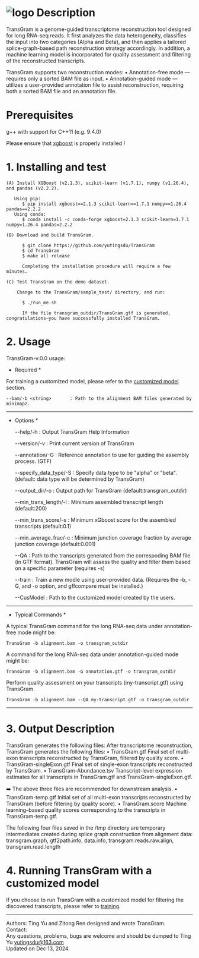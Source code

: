 ![logo](transgram.png)
Description
================

TransGram is a genome-guided transcriptome reconstruction tool designed for long RNA-seq reads. It first analyzes the data heterogeneity, classifies the input into two categories (Alpha and Beta), and then applies a tailored splice-graph-based path reconstruction strategy accordingly. In addition, a machine learning model is incorporated for quality assessment and filtering of the reconstructed transcripts.

TransGram supports two reconstruction modes:
	•	Annotation-free mode — requires only a sorted BAM file as input.
	•	Annotation-guided mode — utilizes a user-provided annotation file to assist reconstruction, requiring both a sorted BAM file and an annotation file.

Prerequisites
================

  g++ with support for C++11 (e.g. 9.4.0)
  
  Please ensure that [xgboost][xgboost] is properly installed !
 

# 1. Installing and test

    
    (A) Install XGBoost (v2.1.3), scikit-learn (v1.7.1), numpy (v1.26.4), and pandas (v2.2.2).
   
       Using pip:
          $ pip install xgboost==2.1.3 scikit-learn==1.7.1 numpy==1.26.4 pandas==2.2.2
       Using conda:
          $ conda install -c conda-forge xgboost=2.1.3 scikit-learn=1.7.1 numpy=1.26.4 pandas=2.2.2
          
    (B) Download and build TransGram.
    
          $ git clone https://github.com/yutingsdu/TransGram 
          $ cd TransGram
          $ make all release
          
	      Completing the installation procedure will require a few minutes. 
	  
    (C) Test TransGram on the demo dataset.
        
        Change to the TransGram/sample_test/ directory, and run:
        
          $ ./run_me.sh
          
	      If the file transgram_outdir/TransGram.gtf is generated, congratulations—you have successfully installed TransGram.
      
        

# 2. Usage 


TransGram-v.0.0 usage:

* Required *

For training a customized model, please refer to the [customized model][customized model] section.

    --bam/-b <string>		: Path to the alignment BAM files generated by minimap2.

---------------------------------------------------------------------------

* Options *

    --help/-h			: Output TransGram Help Information

    --version/-v		: Print current version of TransGram

    --annotation/-G	       <string>	: Reference annotation to use for guiding the assembly process. (GTF)

    --specify_data_type/-S <string>	: Specify data type to be "alpha" or "beta". (default: data type will be determined by TransGram)

    --output_dir/-o        <string>	: Output path for TransGram (default:transgram_outdir)

    --min_trans_length/-l  <int>   	: Minimum assembled transcript length (default:200)

    --min_trans_score/-s   <double> 	: Minimum xGboost score for the assembled transcripts (default:0.1)

    --min_average_frac/-c  <double>  : Minimum junction coverage fraction by average junction coverage (default:0.001)

    --QA		           <string>	: Path to the transcripts generated from the correspoding BAM file (in GTF format).
				        TransGram will assess the quality and filter them based on a specific parameter (requires -s)

    --train 			: Train a new modle using user-provided data.
				        (Requires the -b, -G, and -o  option, and gffcompare must be installed.)

    --CusModel	           <string>  : Path to the customized model created by the users.

---------------------------------------------------------------------------

* Typical Commands *

A typical TransGram command for the long RNA-seq data under annotation-free mode might be:

    TransGram -b alignment.bam -o transgram_outdir
    
A command for the long RNA-seq data under annotation-guided mode might be:
    
    TransGram -b alignment.bam -G annotation.gtf -o transgram_outdir

Perform quality assessment on your transcripts (my-transcript.gtf) using TransGram.

    TransGram -b alignment.bam --QA my-transcript.gtf -o transgram_outdir

---------------------------------------------------------------------------

# 3. Output Description 

TransGram generates the following files:
After transcriptome reconstruction, TransGram generates the following files:
	•	TransGram.gtf
Final set of multi-exon transcripts reconstructed by TransGram, filtered by quality score.
	•	TransGram-singleExon.gtf
Final set of single-exon transcripts reconstructed by TransGram.
	•	TransGram-Abundance.tsv
Transcript-level expression estimates for all transcripts in TransGram.gtf and TransGram-singleExon.gtf.

➡️ The above three files are recommended for downstream analysis.
	•	TransGram-temp.gtf
Initial set of all multi-exon transcripts reconstructed by TransGram (before filtering by quality score).
	•	TransGram.score
Machine learning–based quality scores corresponding to the transcripts in TransGram-temp.gtf.

    
The following four files saved in the /tmp directory are temporary intermediates created during splice graph construction from alignment data:
transgram.graph, gtf2path.info, data.info, transgram.reads.raw.align, transgram.read.length


# 4. Running TransGram with a customized model


If you choose to run TransGram with a customized model for filtering the discovered transcripts, please refer to [training][training].

---------------------------------------------------------------------------

Authors: Ting Yu and Zitong Ren designed and wrote TransGram.<br>
Contact:<br>
Any questions, problems, bugs are welcome and should be dumped to Ting Yu <yutingsdu@163.com> <br>
Updated on Dec 13, 2024. <br>

[xgboost]: https://github.com/dmlc/xgboost
[training]: https://github.com/yutingsdu/TransGram/tree/main/xgboost_predict/train
[customized model]:https://github.com/yutingsdu/TransGram?tab=readme-ov-file#3-running-transgram-with-a--customized-model
